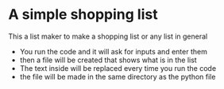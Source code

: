 # A simple shopping list
This a list maker to make a shopping list or any list in general
- You run the code and it will ask for inputs and enter them
- then a file will be created that shows what is in the list
- The text inside will be replaced every time you run the code
- the file will be made in the same directory as the python file
